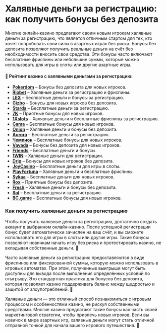 # Халявные деньги за регистрацию: как получить бонусы без депозита

Многие онлайн-казино предлагают своим новым игрокам халявные деньги за регистрацию, что является отличным стартом для тех, кто хочет попробовать свои силы в азартных играх без риска. Бонусы без депозита позволяют получить реальные деньги на счёт без необходимости вносить свои средства. Эти бонусы часто включают бесплатные фриспины или небольшие суммы, которые можно использовать для игры в слоты или другие азартные игры.

#### 🎰 Рейтинг казино с халявными деньгами за регистрацию:

- [**Pokerdom**](https://brandplay.link/4k77v2yx) – Бонусы без депозита для новых игроков.
- [**Riobet**](https://brandplay.link/7xBLTPyj) – Халявные деньги за регистрацию и фриспины.
- [**LEX**](https://brandplay.link/zW4hdDFV) – Бесплатные деньги и бонусы за регистрацию.
- [**Gizbo**](https://brandplay.link/bprXw4YV) – Бонусы для новых игроков без депозита.
- [**Starda**](https://brandplay.link/fB7xwRFL) – Бесплатные деньги за регистрацию.
- [**7K**](https://brandplay.link/BvQyFShp) – Приятные бонусы для новых игроков.
- [**1Xslots**](https://brandplay.link/hSB1khtr) – Халявные деньги и бесплатные фриспины за регистрацию.
- [**Gama**](https://brandplay.link/j6NMKsDz) – Бесплатные бонусы для новых игроков.
- [**Onion**](https://brandplay.link/zBGRVpQ9) – Халявные деньги и бонусы без депозита.
- [**Aurora**](https://10trafic-stat2.com/click/668546556bcc6313411604bd/6766/13032/subaccount) – Бесплатные деньги за регистрацию.
- [**Чемпион**](https://temon-gter.cfd/go/lRq?p80412p304504pcc44t17455) – Бесплатные бонусы для новых игроков.
- [**Vavada**](https://vavadapartner.pro/?promo=ea5c9275-6854-4505-94fc-95ab18221945-linkb2) – Бонусы без депозита для новых игроков.
- [**Friends**](https://gofriends.run/linkb2) – Бесплатные деньги и бонусы.
- [**1WIN**](https://brandplay.link/smXVpBbG) – Халявные деньги для регистрации.
- [**Drip**](https://drp-ircp01.com/c07e6a3db) – Бонусы для новых игроков без депозита.
- [**JoyCasino**](https://rpc30.call2me.pro/?/ru/registration?apkpop=0&partner=p24970p3291217pc98f) – Бесплатные деньги для игры в слоты.
- [**PlayFortuna**](https://fortunapromo.net/alt/playfortuna/registration?0dc4a9362a71feb7e3f165fb8e766f70) – Халявные деньги и бесплатные фриспины.
- [**Sykaa**](https://s-two-way.com/?source=linkb2&pid=30697) – Бесплатные деньги для новых игроков.
- [**Rox**](https://rox-pvwfpjgcxe.com/cb1ee18a5) – Приятные бонусы без депозита.
- [**Fresh**](https://fresh-eumwkxwao.com/c3f7b485d) – Халявные деньги и бонусы без депозита.
- [**Sol**](https://sol-mmtdzfbaco.com/cb2415bca) – Бесплатные деньги за регистрацию.
- [**BC.game**](https://partnerbcgame.com/dcc53d441) – Бесплатные бонусы для новых игроков.

### Как получить халявные деньги за регистрацию

Чтобы получить халявные деньги за регистрацию, достаточно создать аккаунт в выбранном онлайн-казино. После успешной регистрации бонус будет автоматически зачислен на ваш счёт, и вы сможете использовать его для игры в слоты или другие игры. Такие бонусы позволяют новичкам начать игру без риска и протестировать казино, не вкладывая собственные деньги. 🎁

Часто халявные деньги за регистрацию предоставляются в виде фриспинов или фиксированной суммы, которую можно использовать в игровых автоматах. При этом, полученные выигрыши могут быть доступны для вывода после выполнения определённых условий по отыгрышу. Это стандартная практика для бонусов без депозита, которая позволяет казино поддерживать баланс между щедростью и защитой от злоупотреблений. 💸

Халявные деньги — это отличный способ познакомиться с игровым процессом и особенностями казино, не рискуя собственными средствами. Многие казино предлагают такие бонусы как часть своей маркетинговой стратегии, чтобы привлечь новых игроков. Если вы новичок в мире азартных игр, халявные деньги могут стать отличной отправной точкой для начала вашего игрового путешествия. 🎰
